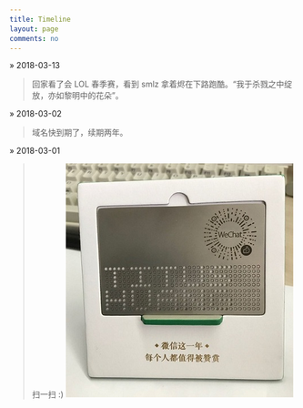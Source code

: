 ```yaml
---
title: Timeline
layout: page
comments: no
---
```


» 2018-03-13

> 回家看了会 LOL 春季赛，看到 smlz 拿着烬在下路跑酷。“我于杀戮之中绽放，亦如黎明中的花朵”。

» 2018-03-02

> 域名快到期了，续期两年。

» 2018-03-01

> 扫一扫 :)
![image](/assets/images/timeline-20180302.jpeg)
